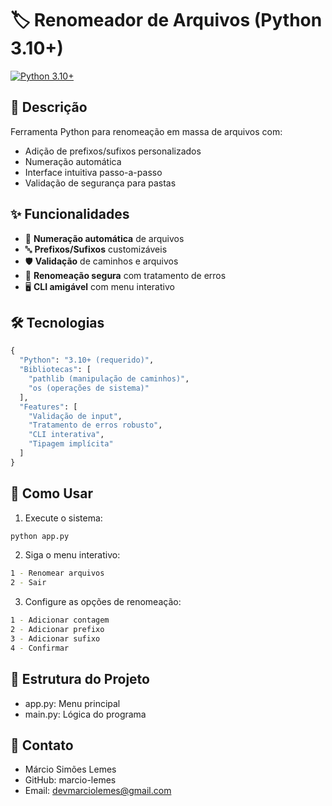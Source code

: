 # 🏷️ Renomeador de Arquivos (Python 3.10+)

[![Python 3.10+](https://img.shields.io/badge/Python-3.10+-blue)](https://www.python.org/)

## 📝 Descrição
Ferramenta Python para renomeação em massa de arquivos com:
- Adição de prefixos/sufixos personalizados
- Numeração automática
- Interface intuitiva passo-a-passo
- Validação de segurança para pastas

## ✨ Funcionalidades
- 🔢 **Numeração automática** de arquivos
- 🔤 **Prefixos/Sufixos** customizáveis
- 🛡️ **Validação** de caminhos e arquivos
- 🔄 **Renomeação segura** com tratamento de erros
- 🖥️ **CLI amigável** com menu interativo

## 🛠 Tecnologias
```python
{
  "Python": "3.10+ (requerido)",
  "Bibliotecas": [
    "pathlib (manipulação de caminhos)",
    "os (operações de sistema)"
  ],
  "Features": [
    "Validação de input",
    "Tratamento de erros robusto",
    "CLI interativa",
    "Tipagem implícita"
  ]
} 
```

## 🚀 Como Usar
1. Execute o sistema:
```bash
python app.py
```
2. Siga o menu interativo:
```bash
1 - Renomear arquivos
2 - Sair
```
3. Configure as opções de renomeação:
```bash
1 - Adicionar contagem
2 - Adicionar prefixo
3 - Adicionar sufixo
4 - Confirmar
```

## 📂 Estrutura do Projeto
- app.py: Menu principal
- main.py: Lógica do programa

## 🌟 Contato
- Márcio Simões Lemes
- GitHub: marcio-lemes
- Email: devmarciolemes@gmail.com